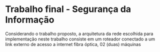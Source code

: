 # Trabalho final - Segurança da Informação

Considerando o trabalho proposto, a arquitetura da rede escolhida para implementação neste trabalho consiste em um roteador conectado a um link externo de acesso a internet fibra óptica, 02 (duas) máquinas 
